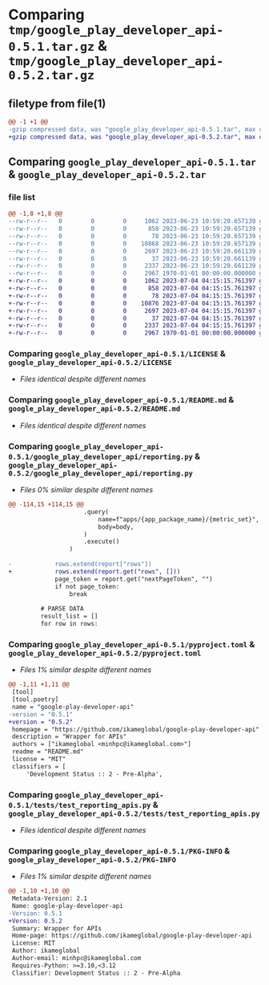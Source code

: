 # Comparing `tmp/google_play_developer_api-0.5.1.tar.gz` & `tmp/google_play_developer_api-0.5.2.tar.gz`

## filetype from file(1)

```diff
@@ -1 +1 @@
-gzip compressed data, was "google_play_developer_api-0.5.1.tar", max compression
+gzip compressed data, was "google_play_developer_api-0.5.2.tar", max compression
```

## Comparing `google_play_developer_api-0.5.1.tar` & `google_play_developer_api-0.5.2.tar`

### file list

```diff
@@ -1,8 +1,8 @@
--rw-r--r--   0        0        0     1062 2023-06-23 10:59:20.657139 google_play_developer_api-0.5.1/LICENSE
--rw-r--r--   0        0        0      858 2023-06-23 10:59:20.657139 google_play_developer_api-0.5.1/README.md
--rw-r--r--   0        0        0       78 2023-06-23 10:59:20.657139 google_play_developer_api-0.5.1/google_play_developer_api/__init__.py
--rw-r--r--   0        0        0    10868 2023-06-23 10:59:20.657139 google_play_developer_api-0.5.1/google_play_developer_api/reporting.py
--rw-r--r--   0        0        0     2697 2023-06-23 10:59:20.661139 google_play_developer_api-0.5.1/pyproject.toml
--rw-r--r--   0        0        0       37 2023-06-23 10:59:20.661139 google_play_developer_api-0.5.1/tests/__init__.py
--rw-r--r--   0        0        0     2337 2023-06-23 10:59:20.661139 google_play_developer_api-0.5.1/tests/test_reporting_apis.py
--rw-r--r--   0        0        0     2967 1970-01-01 00:00:00.000000 google_play_developer_api-0.5.1/PKG-INFO
+-rw-r--r--   0        0        0     1062 2023-07-04 04:15:15.761397 google_play_developer_api-0.5.2/LICENSE
+-rw-r--r--   0        0        0      858 2023-07-04 04:15:15.761397 google_play_developer_api-0.5.2/README.md
+-rw-r--r--   0        0        0       78 2023-07-04 04:15:15.761397 google_play_developer_api-0.5.2/google_play_developer_api/__init__.py
+-rw-r--r--   0        0        0    10876 2023-07-04 04:15:15.761397 google_play_developer_api-0.5.2/google_play_developer_api/reporting.py
+-rw-r--r--   0        0        0     2697 2023-07-04 04:15:15.761397 google_play_developer_api-0.5.2/pyproject.toml
+-rw-r--r--   0        0        0       37 2023-07-04 04:15:15.761397 google_play_developer_api-0.5.2/tests/__init__.py
+-rw-r--r--   0        0        0     2337 2023-07-04 04:15:15.761397 google_play_developer_api-0.5.2/tests/test_reporting_apis.py
+-rw-r--r--   0        0        0     2967 1970-01-01 00:00:00.000000 google_play_developer_api-0.5.2/PKG-INFO
```

### Comparing `google_play_developer_api-0.5.1/LICENSE` & `google_play_developer_api-0.5.2/LICENSE`

 * *Files identical despite different names*

### Comparing `google_play_developer_api-0.5.1/README.md` & `google_play_developer_api-0.5.2/README.md`

 * *Files identical despite different names*

### Comparing `google_play_developer_api-0.5.1/google_play_developer_api/reporting.py` & `google_play_developer_api-0.5.2/google_play_developer_api/reporting.py`

 * *Files 0% similar despite different names*

```diff
@@ -114,15 +114,15 @@
                     .query(
                         name=f"apps/{app_package_name}/{metric_set}",
                         body=body,
                     )
                     .execute()
                 )
 
-            rows.extend(report["rows"])
+            rows.extend(report.get("rows", []))
             page_token = report.get("nextPageToken", "")
             if not page_token:
                 break
 
         # PARSE DATA
         result_list = []
         for row in rows:
```

### Comparing `google_play_developer_api-0.5.1/pyproject.toml` & `google_play_developer_api-0.5.2/pyproject.toml`

 * *Files 1% similar despite different names*

```diff
@@ -1,11 +1,11 @@
 [tool]
 [tool.poetry]
 name = "google-play-developer-api"
-version = "0.5.1"
+version = "0.5.2"
 homepage = "https://github.com/ikameglobal/google-play-developer-api"
 description = "Wrapper for APIs"
 authors = ["ikameglobal <minhpc@ikameglobal.com>"]
 readme = "README.md"
 license = "MIT"
 classifiers = [
     'Development Status :: 2 - Pre-Alpha',
```

### Comparing `google_play_developer_api-0.5.1/tests/test_reporting_apis.py` & `google_play_developer_api-0.5.2/tests/test_reporting_apis.py`

 * *Files identical despite different names*

### Comparing `google_play_developer_api-0.5.1/PKG-INFO` & `google_play_developer_api-0.5.2/PKG-INFO`

 * *Files 1% similar despite different names*

```diff
@@ -1,10 +1,10 @@
 Metadata-Version: 2.1
 Name: google-play-developer-api
-Version: 0.5.1
+Version: 0.5.2
 Summary: Wrapper for APIs
 Home-page: https://github.com/ikameglobal/google-play-developer-api
 License: MIT
 Author: ikameglobal
 Author-email: minhpc@ikameglobal.com
 Requires-Python: >=3.10,<3.12
 Classifier: Development Status :: 2 - Pre-Alpha
```

